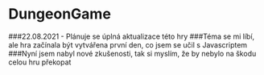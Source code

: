 # DungeonGame
###22.08.2021 - Plánuje se úplná aktualizace této hry
###Téma se mi líbí, ale hra začínala být vytvářena první den, co jsem se učil s Javascriptem
###Nyní jsem nabyl nové zkušenosti, tak si myslím, že by nebylo na škodu celou hru překopat
